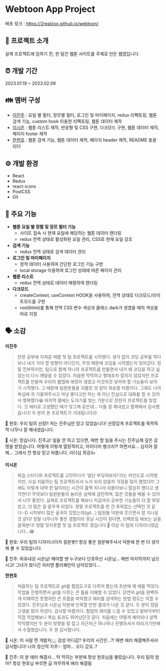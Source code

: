# Webtoon App Project
배포 링크 : https://2realzoo.github.io/webtoon/

## 📝 프로젝트 소개


실제 프로젝트에 임하기 전, 한 달간 웹툰 사이트를 주제로 만든 웹앱입니다.


## ⏰ 개발 기간


2023.01.19 ~ 2023.02.09


## 👪 멤버 구성


- [이진주](https://github.com/2realzoo) : 요일 별 필터, 장르별 필터, 로그인 및 마이페이지, redux 리펙토링, 웹툰 검색 기능, custom hook 이용한 리펙토링, 웹툰 데이터 제작
- [이시온](https://github.com/sienna0715) : 웹툰 리스트 제작, 반응형 및 CSS 구현, 다크모드 구현, 웹툰 데이터 제작, 페이지 footer 제작
- [한현호](https://github.com/hyunhoh) : 웹툰 검색 기능, 웹툰 데이터 제작, 페이지 header 제작, README 총괄 리더


## ⚙ 개발 환경
- React
- Redux
- react-icons
- PostCSS
- Git


## 📌 주요 기능
- **웹툰 요일 별 정렬 및 장르 필터 기능**
    - 사이트 접속 시 현재 요일에 해당하는 웹툰 데이터 렌더링
    - redux 전역 상태로 활성화된 요일 관리, CSS로 현재 요일 강조
- **검색 기능**
    - redux 전역 상태로 검색 데이터 관리
- **로그인 및 마이페이지**
    - 정적 데이터 사용하여 간단한 로그인 기능 구현
    - local storage 이용하여 로그인 상태에 따른 페이지 관리
- **웹툰 리스트**
    - redux 전역 상태로 데이터 매핑하여 렌더링
- **다크모드**
    - createContext, useContext HOOK을 사용하여, 전역 상태로 다크모드/라이트모드를 구현
    - root(html)를 통해 전역 CSS 변수 색상과 클래스 dark가 생겼을 때의 색상을 따로 지정


## 🗣️ 소감
**이진주**
> 한창 공부에 지쳐갈 때쯤 첫 팀 프로젝트를 시작했다. 생각 없이 코딩 공부를 하다 보니 내가 가야 할 방향이 어디인지, 무엇 때문에 코딩을 시작했는지 잊어갔다. 정말 진부하지만, 팀으로 함께 하나의 프로젝트를 만들면서 내가 왜 코딩을 하고 싶었는지 다시 깨달을 수 있었다. 처음엔 막막하고 형태조차 잡히지 않았지만 프로젝트를 만들며 우리의 웹앱에 애정이 생겼고 이것저것 넣어야 할 기능들이 보이기 시작했다. 그 때문에 팀원분들을 괴롭힌 것 같아 죄송할 따름이다. 그래도 나의 욕심에 귀 기울여주시고 마냥 좋다고만 하는 게 아닌 진심으로 대화를 할 수 있어서 행복했다😁 마지막 쯤에는 도자기를 빚는 기분으로 찬찬히 프로젝트를 빚었다. 깃 에러로 고생했던 때가 엊그제 같은데... 
다들 잘 해내셨고 함께해서 감사했습니다! 두 분의 본 프로젝트가 기대됩니다😚

💬 현호: 우리 팀의 선장!! 저는 진주님만 믿고 있었습니다! 선장답게 프로젝트를 뚝딱뚝딱 너무나 잘 해내셨습니다.

💬 시온: 믿습니다. 진주교! 일을 안 하고 있으면, 매번 할 일을 주시는 진주님께 깊은 감명을 받았습니다. 어떻게 이렇게 열정적이고, 아이디어 뱅크지?! 하면서요... 심지어 잘 해... 그래서 전 항상 믿고 따름니다. 리더십 최강👍

**이시온**
> 복습 스터디와 프로젝트를 고민하다가 '일단 부딪혀보자!'라는 마인드로 시작했지만, 사실 처음하는 팀 프로젝트라서 누가 되지 않을까 걱정을 많이 했었다!!! 그래도 이렇게 대략 한 달이라는 시간이 훌쩍 지나서 되돌아보니 열심히 했다고 생각한다! 무엇보다 팀원분들의 놀라운 실력에 감탄하며, 많은 것들을 배울 수 있어서 너무 좋았다.
실제로 프로젝트를 해보니 지금까지 공부한 기능들이 더 잘 와닿았고, 더 많은 걸 꿈꾸게 되었다. 정말 프로젝트를 한 건 후회없는 선택인 것 같다:-D
시작부터 많은 굴곡이 있었는데(git...) 팀원들 덕분에 웃으면서 잘 지나온 것 같다! 정말 너무너무 좋은 경험이라 훗날 시간이 된다면, 리팩토링 해보는 날을 꿈꿔본다! 정말 잊지못할 첫 팀 프로젝트 였습니다.💜
이상 이 팀의 디자이너였습니다...😂

💬 현호: 우리 팀의 디자이너이자 질문봇!! 항상 좋은 질문해주셔서 덕분에 한 번 더 생각해 볼 수 있었습니다.

💬 진주: 외유내강 시온님! 해야할 땐 누구보다 단호하신 시온님... 매번 마지막까지 남으시고! 그녀가 왔다간 자리엔 풀리퀘만이 남아있었다...

**한현호**
> 처음하는 팀 프로젝트로 git를 협업도구로 다루어 봤는데 초반에 꽤 애를 먹었다. 작업을 진행하면서 git를 다루는 큰 틀을 이해할 수 있었다. 당연히 git을 완벽하게 이해하진 못했지만 큰 흐름을 파악했고 에러를 검색하는 방법 정도는 익힐 수 있었다. 진주님과 시온님 덕분에 만족할 만한 결과가 나온 것 같다. 두 분이 정말 고생을 많이 하셨다. 감사할 따름이다. 협업의 재미를 느낄 수 있었고 밑바닥부터 직접 작업해보니 복습 효과도 뛰어났던것 같다. 처음에는 어떻게 해야되나 살짝 막막했지만 두 분이 방향을 잘 잡고 차근차근 하나하나 진행하셔서 따라가기만해서 수월했습니다. 두 분 감사합니다.

💬 시온: 이 사람 찐 개발자;;;; 감성 어디감? 우리의 시간은...?! 매변 에러 해결해주셔서 감사합니다! 나의 정신적 지주✨ 엄마... 오디 갔오..?

💬 진주: 이 분 에러 해결사... 턱 막히는 부분에 항상 현호님을 불렀습니다. 우리 팀의 엄마? 항상 현호님 부르면 급 허무하게 에러 해결됨
